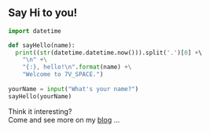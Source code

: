 ## Say Hi to you!
``` python
import datetime

def sayHello(name):
  print((str(datetime.datetime.now())).split('.')[0] +\ 
    "\n" +\
    "{:}, hello!\n".format(name) +\
    "Welcome to 7V_SPACE.")
  
yourName = input("What's your name?")
sayHello(yourName)
``` 

Think it interesting? <br/>
Come and see more on my [blog](https://nanavan.github.io/GitBlog) 
...
